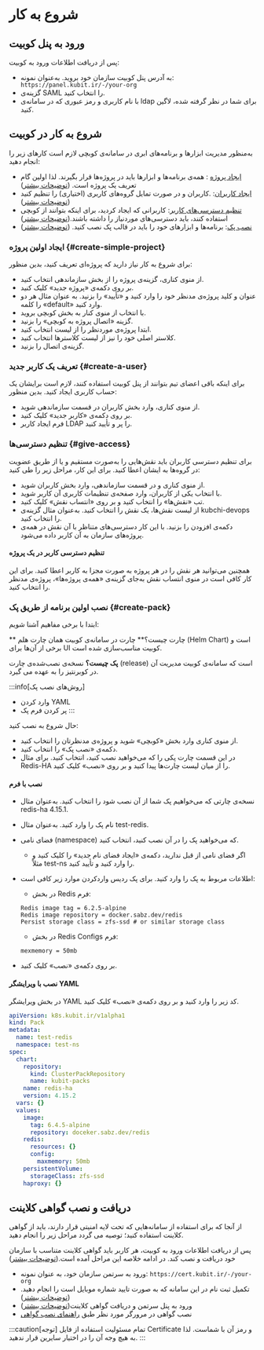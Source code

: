 # شروع به کار

## ورود به پنل کوبیت

پس از دریافت اطلاعات ورود به کوبیت:

- ‌به آدرس پنل کوبیت سازمان خود بروید. به‌عنوان نمونه: ` https://panel.kubit.ir/-/your-org`
- گزینه‌ی SAML را انتخاب کنید.
- با نام کاربری و رمز عبوری که در سامانه‌ی ldap برای شما در نظر گرفته شده، لاگین کنید.

## شروع به کار در کوبیت

به‌منظور مدیریت ابزارها و برنامه‌های ابری در سامانه‌ی کوبچی لازم است کارهای زیر را انجام دهید:

- [ایجاد پروژه](#create-simple-project)
  : همه‌ی برنامه‌ها و ابزارها باید در پروژه‌ها قرار بگیرند.
  لذا اولین گام تعریف یک پروژه است. ([توضیحات بیشتر](../create-project))
- [ایجاد کاربران](#create-a-user):
  .کاربران و در صورت تمایل گروه‌های کاربری (اختیاری) را تنظیم کنید ([توضیحات بیشتر](../manage-user))
- [تنظیم دسترسی‌های کاربر](#give-access): کاربرانی که ایجاد کردید، برای اینکه بتوانند از کوبچی استفاده کنند، باید دسترسی‌های موردنیاز را داشته باشند.([توضیحات بیشتر](../manage-access))
- [نصب پک](#create-pack): برنامه‌ها و ابزارهای خود را باید در قالب پک‌ نصب کنید. ([توضیحات بیشتر](../manage-pack))

### ایجاد اولین پروژه {#create-simple-project}

برای شروع به کار نیاز دارید که پروژه‌ای تعریف کنید، بدین منظور:

- از منوی کناری، گزینه‌ی پروژه را از بخش سازماندهی انتخاب کنید.
- بر روی دکمه‌ی «پروژه جدید» کلیک کنید.
- عنوان و کلید پروژه‌ی مدنظر خود را وارد کنید و «تأیید» را بزنید.
  به عنوان مثال هر دو را کلمه «default» وارد کنید.
- با انتخاب از منوی کنار به بخش کوبچی بروید.
- گزینه «اتصال پروژه به کوبچی» را بزنید.
- ابتدا پروژه‌ی موردنظر را از لیست انتخاب کنید.
- کلاستر اصلی خود را نیز از لیست کلاسترها انتخاب کنید.
- گزینه‌ی اتصال را بزنید.

### تعریف یک کاربر جدید {#create-a-user}

برای اینکه باقی اعضای تیم بتوانند از پنل کوبیت استفاده کنند، لازم است برایشان یک حساب کاربری ایجاد کنید. بدین منظور:

- از منوی کناری، وارد بخش کاربران در قسمت سازماندهی شوید.
- بر روی دکمه‌ی‌ «کاربر جدید» کلیک کنید.
- فرم ایجاد کاربر LDAP را پر و تأیید کنید.

### تنظیم دسترسی‌ها {#give-access}

برای تنظیم دسترسی کاربران باید نقش‌هایی را به‌صورت مستقیم و یا از طریق عضویت در گروه‌ها به ایشان اعطا کنید. برای این کار،
مراحل زیر را طی کنید:

- از منوی کناری و در قسمت سازماندهی، وارد بخش کاربران شوید.
- با انتخاب یکی از کاربران، وارد صفحه‌ی تنظیمات کاربری آن کاربر شوید.
- تب «نقش‌ها» را انتخاب کنید و بر روی «انتساب نقش» کلیک کنید.
- از لیست نقش‌ها، یک نقش را انتخاب کنید. به‌عنوان مثال گزینه‌ی kubchi-devops را انتخاب کنید.
- دکمه‌ی افزودن را بزنید.
  با این کار دسترسی‌های متناظر با آن نقش در همه‌ی پروژه‌های سازمان به آن کاربر داده می‌شود.

#### تنظیم دسترسی کاربر در یک پروژه

همچنین می‌توانید هر نقش را در هر پروژه به صورت مجزا به کاربر اعطا کنید. برای این کار کافی است در منوی انتساب نقش به‌جای گزینه‌ی «همه‌ی
پروژه‌ها»، پروژه‌ی مدنظر را انتخاب کنید.

### نصب اولین برنامه از طریق پک {#create-pack}

ابتدا با برخی مفاهیم آشنا شویم:

** چارت چیست؟**
چارت در سامانه‌ی کوبیت همان چارت هلم (Helm Chart) است و برخی از آن‌ها برای UI کوبیت مناسب‌سازی شده‌ است.

**پک چیست؟**
نسخه‌ی نصب‌شده‌ی چارت (release) است که سامانه‌ی کوبیت مدیریت آن در کوبرنتیز را به عهده می گیرد.

:::info[روش‌های نصب پک]

- وارد کردن YAML
- پر کردن فرم پک
  :::

حال شروع به نصب کنید:

- از منوی کناری وارد بخش «کوبچی» شوید و پروژه‌ی مدنظرتان را انتخاب کنید.
- دکمه‌ی «نصب پک» را انتخاب کنید.
- در این قسمت چارت پکی را که می‌خواهید نصب کنید، انتخاب کنید.
  برای مثال Redis-HA را از میان لیست چارت‌ها پیدا کنید و بر
  روی «نصب» کلیک کنید.

#### نصب با فرم

- نسخه‌ی چارتی که می‌خواهیم پک شما از آن نصب شود را انتخاب کنید. به‌عنوان مثال redis-ha 4.15.1.
- نام پک را وارد کنید. به‌عنوان مثال test-redis.
- فضای نامی (namespace) که می‌خواهید پک را در آن نصب کنید، انتخاب کنید.
  - اگر فضای نامی از قبل ندارید،‌ دکمه‌ی «ایجاد فضای نام جدید» را کلیک کنید و مثلاً test-ns را وارد کنید و تأیید کنید.
- اطلاعات مربوط به پک را وارد کنید. برای پک ردیس واردکردن موارد زیر کافی است:

  - در بخش Redis فرم:

  ```
  Redis image tag = 6.2.5-alpine
  Redis image repository = docker.sabz.dev/redis
  Persist storage class = zfs-ssd # or similar storage class
  ```

  - در بخش Redis Configs فرم:

  ```
  mexmemory = 50mb
  ```

- بر روی دکمه‌ی «نصب» کلیک کنید.

#### نصب با ویرایشگر YAML

در بخش ویرایشگر YAML کد زیر را وارد کنید و بر روی دکمه‌ی «نصب» کلیک کنید.

```yaml
apiVersion: k8s.kubit.ir/v1alpha1
kind: Pack
metadata:
  name: test-redis
  namespace: test-ns
spec:
  chart:
    repository:
      kind: ClusterPackRepository
      name: kubit-packs
    name: redis-ha
    version: 4.15.2
  vars: {}
  values:
    image:
      tag: 6.4.5-alpine
      repository: doceker.sabz.dev/redis
    redis:
      resources: {}
      config:
        maxmemory: 50mb
    persistentVolume:
      storageClass: zfs-ssd
    haproxy: {}
```

## دریافت و نصب گواهی کلاینت

از آنجا که برای استفاده از سامانه‌هایی که تحت لایه امنیتی قرار دارند، باید از گواهی کلاینت استفاده کنید؛ توصیه می گردد مراحل زیر را انجام دهید.

پس از دریافت اطلاعات ورود به کوبیت، هر کاربر باید گواهی کلاینت متناسب با سازمان خود دریافت و نصب کند.
در ادامه خلاصه این مراحل آمده است.([توضیحات بیشتر](../5.certman))

- ورود به سرتمن سازمان خود، به عنوان نمونه: `https://cert.kubit.ir/-/your-org`
- تکمیل ثبت نام در این سامانه که به صورت تایید شماره موبایل است را انجام دهید.([توضیحات بیشتر](../5.certman#complete-registeration))
- ورود به پنل سرتمن و دریافت گواهی کلاینت([توضیحات بیشتر](../5.certman#get-client-cert))
- نصب گواهی در مرورگر مورد نظر طبق [راهنمای نصب گواهی](../5.certman#installCertificate)

:::caution[توجه]
تمام مسئولیت استفاده از فایل Certificate و رمز آن با شماست. لذا به هیچ وجه آن را در اختیار سایرین قرار
ندهید.
:::
